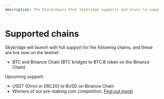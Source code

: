 ```yaml
---
description: The blockchains that Skybridge supports and plans to support
---
```


# Supported chains

Skybridge will launch with full support for the following chains, and these are live now on the testnet:

* BTC and Binance Chain \(BTC bridges to BTC.B token on the Binance Chain\)

Upcoming support:

* USDT \(Omni or ERC20\) to BUSD on Binance Chain
* Winners of our pre-staking coin competition. [Find out more!](getting-start/how-to-stake/pre-staking.md)







